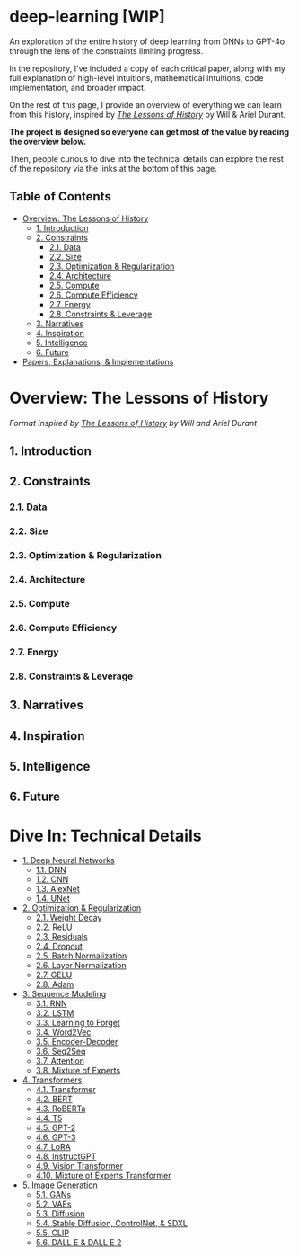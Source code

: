 # deep-learning [WIP]

An exploration of the entire history of deep learning from DNNs to GPT-4o through the lens of the constraints limiting progress.

In the repository, I've included a copy of each critical paper, along with my full explanation of high-level intuitions, mathematical intuitions, code implementation, and broader impact.

On the rest of this page, I provide an overview of everything we can learn from this history, inspired by [_The Lessons of History_](https://www.amazon.com/Lessons-History-Will-Durant/dp/143914995X) by Will & Ariel Durant.

**The project is designed so everyone can get most of the value by reading the overview below.**

Then, people curious to dive into the technical details can explore the rest of the repository via the links at the bottom of this page.

## Table of Contents

- [Overview: The Lessons of History](#overview-the-lessons-of-history)
  - [1. Introduction](#1-introduction)
  - [2. Constraints](#2-constraints)
    - [2.1. Data](#21-data)
    - [2.2. Size](#22-size)
    - [2.3. Optimization & Regularization](#23-optimization--regularization)
    - [2.4. Architecture](#24-architecture)
    - [2.5. Compute](#25-compute)
    - [2.6. Compute Efficiency](#26-compute-efficiency)
    - [2.7. Energy](#27-energy)
    - [2.8. Constraints & Leverage](#28-constraints--leverage)
  - [3. Narratives](#3-narratives)
  - [4. Inspiration](#4-inspiration)
  - [5. Intelligence](#5-intelligence)
  - [6. Future](#6-future)
- [Papers, Explanations, & Implementations](#part-2-the-arrow-of-progress)

# Overview: The Lessons of History

_Format inspired by [The Lessons of History](https://www.amazon.com/Lessons-History-Will-Durant/dp/143914995X) by Will and Ariel Durant_

## 1. Introduction

## 2. Constraints

### 2.1. Data

### 2.2. Size

### 2.3. Optimization & Regularization

### 2.4. Architecture

### 2.5. Compute

### 2.6. Compute Efficiency

### 2.7. Energy

### 2.8. Constraints & Leverage

## 3. Narratives

## 4. Inspiration

## 5. Intelligence

## 6. Future

# Dive In: Technical Details

- [1. Deep Neural Networks](/01-deep-neural-networks/)
  - [1.1. DNN](/01-deep-neural-networks/01-dnn/)
  - [1.2. CNN](/01-deep-neural-networks/02-cnn/)
  - [1.3. AlexNet](/01-deep-neural-networks/03-alex-net/)
  - [1.4. UNet](/01-deep-neural-networks/04-u-net/)
- [2. Optimization & Regularization](/02-optimization-and-regularization/)
  - [2.1. Weight Decay](/02-optimization-and-regularization/01-weight-decay/)
  - [2.2. ReLU](/02-optimization-and-regularization/02-relu/)
  - [2.3. Residuals](/02-optimization-and-regularization/03-residuals/)
  - [2.4. Dropout](/02-optimization-and-regularization/04-dropout/)
  - [2.5. Batch Normalization](/02-optimization-and-regularization/05-batch-norm/)
  - [2.6. Layer Normalization](/02-optimization-and-regularization/06-layer-norm/)
  - [2.7. GELU](/02-optimization-and-regularization/07-gelu/)
  - [2.8. Adam](/02-optimization-and-regularization/08-adam/)
- [3. Sequence Modeling](/03-sequence-modeling/)
  - [3.1. RNN](/03-sequence-modeling/01-rnn/)
  - [3.2. LSTM](/03-sequence-modeling/02-lstm/)
  - [3.3. Learning to Forget](/03-sequence-modeling/03-learning-to-forget/)
  - [3.4. Word2Vec](/03-sequence-modeling/04-word2vec/)
  - [3.5. Encoder-Decoder](/03-sequence-modeling/05-encoder-decoder/)
  - [3.6. Seq2Seq](/03-sequence-modeling/06-seq2seq/)
  - [3.7. Attention](/03-sequence-modeling/07-attention/)
  - [3.8. Mixture of Experts](/03-sequence-modeling/08-mixture-of-experts/)
- [4. Transformers](/04-transformers/)
  - [4.1. Transformer](/04-transformers/01-transformer/)
  - [4.2. BERT](/04-transformers/02-bert/)
  - [4.3. RoBERTa](/04-transformers/03-roberta/)
  - [4.4. T5](/04-transformers/04-t5/)
  - [4.5. GPT-2](/04-transformers/05-gpt-2/)
  - [4.6. GPT-3](/04-transformers/06-gpt-3/)
  - [4.7. LoRA](/04-transformers/07-lora/)
  - [4.8. InstructGPT](/04-transformers/08-instruct-gpt/)
  - [4.9. Vision Transformer](/04-transformers/09-vision-transformer/)
  - [4.10. Mixture of Experts Transformer](/04-transformers/10-moe-transformer/)
- [5. Image Generation](/05-image-generation/)
  - [5.1. GANs](/05-image-generation/01-gan/)
  - [5.2. VAEs](/05-image-generation/02-vae/)
  - [5.3. Diffusion](/05-image-generation/03-diffusion/)
  - [5.4. Stable Diffusion, ControlNet, & SDXL](/05-image-generation/04-stable-diffusion/)
  - [5.5. CLIP](/05-image-generation/05-clip/)
  - [5.6. DALL E & DALL E 2](/05-image-generation/06-dall-e/)
